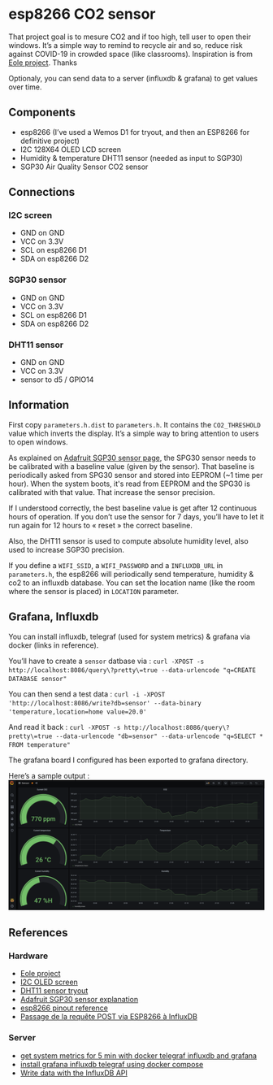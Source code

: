 # esp8266 CO2 sensor

That project goal is to mesure CO2 and if too high, tell user to open their windows.
It’s a simple way to remind to recycle air and so, reduce risk against COVID-19 in crowded space (like classrooms).
Inspiration is from [Eole project](http://lafabrique.centralesupelec.fr/projetco2/). Thanks

Optionaly, you can send data to a server (influxdb & grafana) to get values over time.

## Components

 * esp8266 (I’ve used a Wemos D1 for tryout, and then an ESP8266 for definitive project)
 * I2C 128X64 OLED LCD screen
 * Humidity & temperature DHT11 sensor (needed as input to SGP30)
 * SGP30 Air Quality Sensor CO2 sensor

## Connections

### I2C screen

 * GND on GND
 * VCC on 3.3V
 * SCL on esp8266 D1
 * SDA on esp8266 D2

### SGP30 sensor

 * GND on GND
 * VCC on 3.3V
 * SCL on esp8266 D1
 * SDA on esp8266 D2

### DHT11 sensor

 * GND on GND
 * VCC on 3.3V
 * sensor to d5 / GPIO14

## Information

First copy `parameters.h.dist` to `parameters.h`.
It contains the `CO2_THRESHOLD` value which inverts the display.
It’s a simple way to bring attention to users to open windows.

As explained on  [Adafruit SGP30 sensor page](https://learn.adafruit.com/adafruit-sgp30-gas-tvoc-eco2-mox-sensor/arduino-code), the SPG30 sensor needs to be calibrated with a baseline value (given by the sensor).
That baseline is periodically asked from SPG30 sensor and stored into EEPROM (~1 time per hour).
When the system boots, it's read from EEPROM and the SPG30 is calibrated with that value. That increase the sensor precision.

If I understood correctly, the best baseline value is get after 12 continuous hours of operation. If you don’t use the sensor for 7 days, you’ll have to let it run again for 12 hours to « reset » the correct baseline.

Also, the DHT11 sensor is used to compute absolute humidity level, also used to increase SGP30 precision.

If you define a `WIFI_SSID`, a `WIFI_PASSWORD` and a `INFLUXDB_URL` in `parameters.h`, the esp8266 will periodically send temperature, humidity & co2 to an influxdb database. You can set the location name (like the room where the sensor is placed) in `LOCATION` parameter.

## Grafana, Influxdb

You can install influxdb, telegraf (used for system metrics) & grafana via docker (links in reference).

You’ll have to create a `sensor` datbase via : `curl -XPOST -s http://localhost:8086/query\?pretty\=true --data-urlencode "q=CREATE DATABASE sensor"`

You can then send a test data :
`curl -i -XPOST 'http://localhost:8086/write?db=sensor' --data-binary 'temperature,location=home value=20.0'`

And read it back :
`curl -XPOST -s http://localhost:8086/query\?pretty\=true --data-urlencode "db=sensor" --data-urlencode "q=SELECT * FROM temperature"`

The grafana board I configured has been exported to grafana directory.

Here’s a sample output :
![Screenshot of grafana dashboard](./grafana/grafana.png 'Dashboard')


## References

### Hardware

  * [Eole project](http://lafabrique.centralesupelec.fr/projetco2/)
  * [I2C OLED screen](https://randomnerdtutorials.com/esp8266-0-96-inch-oled-display-with-arduino-ide/)
  * [DHT11 sensor tryout](https://hackaday.io/project/175689/log/185783-humidity-temperature-module)
  * [Adafruit SGP30 sensor explanation](https://learn.adafruit.com/adafruit-sgp30-gas-tvoc-eco2-mox-sensor/arduino-code)
  * [esp8266 pinout reference](https://randomnerdtutorials.com/esp8266-pinout-reference-gpios/)
  * [Passage de la requête POST via ESP8266 à InfluxDB](https://stackoverrun.com/fr/q/10514644)

### Server

  * [get system metrics for 5 min with docker telegraf influxdb and grafana](https://towardsdatascience.com/get-system-metrics-for-5-min-with-docker-telegraf-influxdb-and-grafana-97cfd957f0ac)
  * [install grafana influxdb telegraf using docker compose](https://dev.to/project42/install-grafana-influxdb-telegraf-using-docker-compose-56e9)
  * [Write data with the InfluxDB API](https://docs.influxdata.com/influxdb/v1.8/guides/write_data/)
